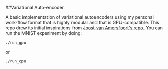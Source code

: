 ##Variational Auto-encoder

A basic implementation of variational autoencoders using my personal work-flow format that is highly modular and that is GPU-compatible. This repo drew its initial inspirations from [Joost van Amersfoort's repo](https://github.com/y0ast/VAE-Torch). You can run the MNIST experiment by doing:

`./run_gpu`

or

`./run_cpu`
